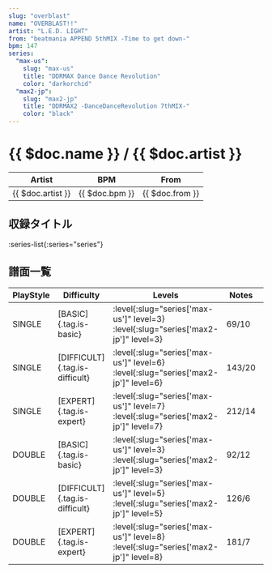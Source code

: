 ```yaml
---
slug: "overblast"
name: "OVERBLAST!!"
artist: "L.E.D. LIGHT"
from: "beatmania APPEND 5thMIX -Time to get down-"
bpm: 147
series:
  "max-us":
    slug: "max-us"
    title: "DDRMAX Dance Dance Revolution"
    color: "darkorchid"
  "max2-jp":
    slug: "max2-jp"
    title: "DDRMAX2 -DanceDanceRevolution 7thMIX-"
    color: "black"
---
```


# {{ $doc.name }} / {{ $doc.artist }}

|Artist|BPM|From|
|------|---|----|
|{{ $doc.artist }}|{{ $doc.bpm }}|{{ $doc.from }}|

## 収録タイトル

:series-list{:series="series"}

## 譜面一覧

|PlayStyle|Difficulty|Levels|Notes|Movie|
|---------|----------|------|-----|-----|
|SINGLE|[BASIC]{.tag.is-basic}|:level{:slug="series['max-us']" level=3} :level{:slug="series['max2-jp']" level=3}|69/10||
|SINGLE|[DIFFICULT]{.tag.is-difficult}|:level{:slug="series['max-us']" level=6} :level{:slug="series['max2-jp']" level=6}|143/20||
|SINGLE|[EXPERT]{.tag.is-expert}|:level{:slug="series['max-us']" level=7} :level{:slug="series['max2-jp']" level=7}|212/14||
|DOUBLE|[BASIC]{.tag.is-basic}|:level{:slug="series['max-us']" level=3} :level{:slug="series['max2-jp']" level=3}|92/12||
|DOUBLE|[DIFFICULT]{.tag.is-difficult}|:level{:slug="series['max-us']" level=5} :level{:slug="series['max2-jp']" level=5}|126/6||
|DOUBLE|[EXPERT]{.tag.is-expert}|:level{:slug="series['max-us']" level=8} :level{:slug="series['max2-jp']" level=8}|181/7||
